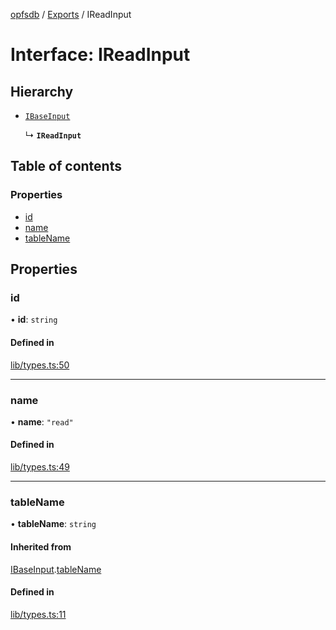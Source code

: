 [opfsdb](../README.md) / [Exports](../modules.md) / IReadInput

# Interface: IReadInput

## Hierarchy

- [`IBaseInput`](IBaseInput.md)

  ↳ **`IReadInput`**

## Table of contents

### Properties

- [id](IReadInput.md#id)
- [name](IReadInput.md#name)
- [tableName](IReadInput.md#tablename)

## Properties

### id

• **id**: `string`

#### Defined in

[lib/types.ts:50](https://github.com/sliterok/opfsdb/blob/dev/lib/types.ts#L50)

___

### name

• **name**: ``"read"``

#### Defined in

[lib/types.ts:49](https://github.com/sliterok/opfsdb/blob/dev/lib/types.ts#L49)

___

### tableName

• **tableName**: `string`

#### Inherited from

[IBaseInput](IBaseInput.md).[tableName](IBaseInput.md#tablename)

#### Defined in

[lib/types.ts:11](https://github.com/sliterok/opfsdb/blob/dev/lib/types.ts#L11)
